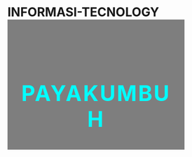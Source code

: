 # INFORMASI-TECNOLOGY
<!DOCTYPE html>
<html lang="id">
<head>
  <meta charset="UTF-8" />
  <meta name="viewport" content="width=device-width, initial-scale=1.0"/>
  <title>Payakumbuh Cyber | PYK</title>
  <style>
    * {
      margin: 0;
      padding: 0;
      box-sizing: border-box;
    }

    body {
      font-family: 'Segoe UI', sans-serif;
      background: linear-gradient(-45deg, #0f2027, #203a43, #2c5364, #000000);
      background-size: 400% 400%;
      animation: gradient 15s ease infinite;
      color: white;
      line-height: 1.6;
    }

    @keyframes gradient {
      0% {background-position: 0% 50%;}
      50% {background-position: 100% 50%;}
      100% {background-position: 0% 50%;}
    }

    header {
      text-align: center;
      padding: 70px 20px 40px;
      background-color: rgba(0,0,0,0.5);
    }

    header h1 {
      font-size: 3.5em;
      color: #00ffff;
      text-transform: uppercase;
      letter-spacing: 3px;
    }

    .tagline {
      font-size: 1.1em;
      color: #ccc;
      margin-top: 10px;
    }

    nav {
      background: rgba(0,0,0,0.7);
      text-align: center;
      padding: 12px 0;
    }

    nav a {
      color: #0ff;
      margin: 0 18px;
      text-decoration: none;
      font-weight: bold;
      font-size: 1em;
    }

    section {
      max-width: 900px;
      margin: 40px auto;
      padding: 25px;
      background: rgba(0,0,0,0.4);
      border-radius: 10px;
    }

    section h2 {
      border-left: 4px solid #0ff;
      padding-left: 15px;
      margin-bottom: 20px;
      color: #0ff;
    }

    .skill-item {
      padding: 10px 0;
      border-bottom: 1px solid #333;
    }

    .skill-item:last-child {
      border-bottom: none;
    }

    footer {
      text-align: center;
      color: #888;
      padding: 30px 10px;
      font-size: 0.9em;
    }

    a {
      color: #00ffff;
      text-decoration: none;
    }

    a:hover {
      text-decoration: underline;
    }
  </style>
</head>
<body>

  <header>
    <h1>Payakumbuh
